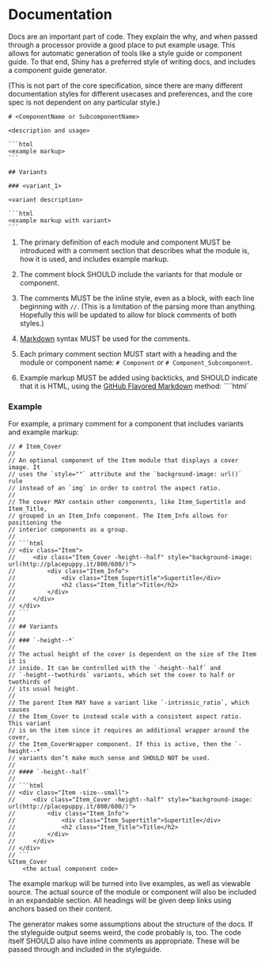 # Documentation

Docs are an important part of code. They explain the why, and when passed
through a processor provide a good place to put example usage. This allows for
automatic generation of tools like a style guide or component guide. To that
end, Shiny has a preferred style of writing docs, and includes a component
guide generator.

(This is not part of the core specification, since there are many different
documentation styles for different usecases and preferences, and the core spec
is not dependent on any particular style.)


    # <ComponentName or SubcomponentName>

    <description and usage>

    ```html
    <example markup>
    ```

    ## Variants

    ### <variant_1>

    <variant description>

    ```html
    <example markup with variant>
    ```


1. The primary definition of each module and component MUST be introduced with
   a comment section that describes what the module is, how it is used, and
   includes example markup.

2. The comment block SHOULD include the variants for that module or component.

3. The comments MUST be the inline style, even as a block, with each line
   beginning with `//`. (This is a limitation of the parsing more than
   anything. Hopefully this will be updated to allow for block comments of
   both styles.)

4. [Markdown](http://daringfireball.net/projects/markdown/) syntax MUST be
   used for the comments.

5. Each primary comment section MUST start with a heading and the module or
   component name: `# Component` or `# Component_Subcomponent`.

6. Example markup MUST be added using backticks, and SHOULD indicate that it
   is HTML, using the [GitHub Flavored Markdown](https://help.github.com/articles/github-flavored-markdown)
   method: ````html`


### Example

For example, a primary comment for a component that includes variants and
example markup:

    // # Item_Cover
    //
    // An optional component of the Item module that displays a cover image. It
    // uses the `style=""` attribute and the `background-image: url()` rule
    // instead of an `img` in order to control the aspect ratio.
    //
    // The cover MAY contain other components, like Item_Supertitle and Item_Title,
    // grouped in an Item_Info component. The Item_Info allows for positioning the
    // interior components as a group.
    //
    // ```html
    // <div class="Item">
    //     <div class="Item_Cover -height--half" style="background-image: url(http://placepuppy.it/800/600/)">
    //         <div class="Item_Info">
    //             <div class="Item_Supertitle">Supertitle</div>
    //             <h2 class="Item_Title">Title</h2>
    //         </div>
    //     </div>
    // </div>
    // ```
    //
    // ## Variants
    //
    // ### `-height--*`
    //
    // The actual height of the cover is dependent on the size of the Item it is
    // inside. It can be controlled with the `-height--half` and
    // `-height--twothirds` variants, which set the cover to half or twothirds of
    // its usual height.
    //
    // The parent Item MAY have a variant like `-intrinsic_ratio`, which causes
    // the Item_Cover to instead scale with a consistent aspect ratio. This variant
    // is on the item since it requires an additional wrapper around the cover,
    // the Item_CoverWrapper component. If this is active, then the `-height--*`
    // variants don’t make much sense and SHOULD NOT be used.
    //
    // #### `-height--half`
    //
    // ```html
    // <div class="Item -size--small">
    //     <div class="Item_Cover -height--half" style="background-image: url(http://placepuppy.it/800/600/)">
    //         <div class="Item_Info">
    //             <div class="Item_Supertitle">Supertitle</div>
    //             <h2 class="Item_Title">Title</h2>
    //         </div>
    //     </div>
    // </div>
    // ```
    %Item_Cover
        <the actual component code>


The example markup will be turned into live examples, as well as viewable
source. The actual source of the module or component will also be included in
an expandable section. All headings will be given deep links using anchors
based on their content.

The generator makes some assumptions about the structure of the docs. If the
styleguide output seems weird, the code probably is, too. The code itself
SHOULD also have inline comments as appropriate. These will be passed through
and included in the styleguide.
